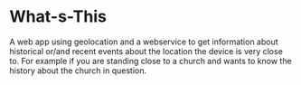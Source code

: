 # What-s-This

A web app using geolocation and a webservice to get information about historical or/and recent events about the location the  device is very close to. For example if you are standing close to a church and wants to know the history about the church in question. 
